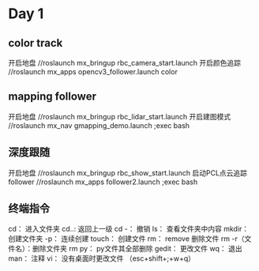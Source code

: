 # Day 1

## color track

  开启地盘
//roslaunch mx_bringup rbc_camera_start.launch
  开启颜色追踪
//roslaunch mx_apps opencv3_follower.launch color


## mapping follower

  开启地盘
//roslaunch mx_bringup rbc_lidar_start.launch
  开启建图模式
//roslaunch mx_nav gmapping_demo.launch ;exec bash

## 深度跟随

  开启地盘
//roslaunch mx_bringup rbc_show_start.launch
  启动PCL点云追踪follower
//roslaunch mx_apps follower2.launch ;exec bash

## 终端指令
 cd： 进入文件夹
 cd..: 返回上一级
 cd -： 撤销
 ls： 查看文件夹中内容
 mkdir： 创建文件夹
 -p： 连续创建
 touch： 创建文件
 rm： remove 删除文件
 rm -r（文件名）：删除文件夹
 rm py： py文件其全部删除
 gedit： 更改文件
 wq： 退出
 man： 注释
 vi： 没有桌面时更改文件 （esc+shift+;+w+q）
   


  
